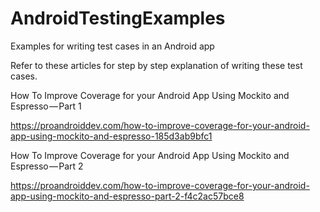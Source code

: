 # AndroidTestingExamples
Examples for writing test cases in an Android app

Refer to these articles for step by step explanation of writing these test cases. 

How To Improve Coverage for your Android App Using Mockito and Espresso — Part 1

https://proandroiddev.com/how-to-improve-coverage-for-your-android-app-using-mockito-and-espresso-185d3ab9bfc1

How To Improve Coverage for your Android App Using Mockito and Espresso — Part 2

https://proandroiddev.com/how-to-improve-coverage-for-your-android-app-using-mockito-and-espresso-part-2-f4c2ac57bce8
